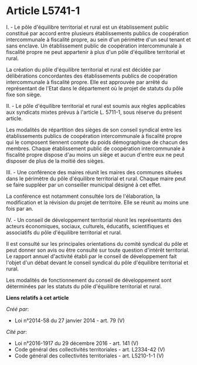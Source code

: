 # Article L5741-1

I. - Le pôle d'équilibre territorial et rural est un établissement public constitué par accord entre plusieurs établissements
publics de coopération intercommunale à fiscalité propre, au sein d'un périmètre d'un seul tenant et sans enclave. Un
établissement public de coopération intercommunale à fiscalité propre ne peut appartenir à plus d'un pôle d'équilibre
territorial et rural.

La création du pôle d'équilibre territorial et rural est décidée par délibérations concordantes des établissements publics de
coopération intercommunale à fiscalité propre. Elle est approuvée par arrêté du représentant de l'Etat dans le département où
le projet de statuts du pôle fixe son siège.

II. - Le pôle d'équilibre territorial et rural est soumis aux règles applicables aux syndicats mixtes prévus à l'article L.
5711-1, sous réserve du présent article.

Les modalités de répartition des sièges de son conseil syndical entre les établissements publics de coopération
intercommunale à fiscalité propre qui le composent tiennent compte du poids démographique de chacun des membres. Chaque
établissement public de coopération intercommunale à fiscalité propre dispose d'au moins un siège et aucun d'entre eux ne
peut disposer de plus de la moitié des sièges.

III. - Une conférence des maires réunit les maires des communes situées dans le périmètre du pôle d'équilibre territorial et
rural. Chaque maire peut se faire suppléer par un conseiller municipal désigné à cet effet.

La conférence est notamment consultée lors de l'élaboration, la modification et la révision du projet de territoire. Elle se
réunit au moins une fois par an.

IV. - Un conseil de développement territorial réunit les représentants des acteurs économiques, sociaux, culturels,
éducatifs, scientifiques et associatifs du pôle d'équilibre territorial et rural.

Il est consulté sur les principales orientations du comité syndical du pôle et peut donner son avis ou être consulté sur
toute question d'intérêt territorial. Le rapport annuel d'activité établi par le conseil de développement fait l'objet d'un
débat devant le conseil syndical du pôle d'équilibre territorial et rural.

Les modalités de fonctionnement du conseil de développement sont déterminées par les statuts du pôle d'équilibre territorial
et rural.

**Liens relatifs à cet article**

_Créé par_:

  - Loi n°2014-58 du 27 janvier 2014 - art. 79 (V)

_Cité par_:

  - Loi n°2016-1917 du 29 décembre 2016 - art. 141 (V)
  - Code général des collectivités territoriales - art. L2334-42 (V)
  - Code général des collectivités territoriales - art. L5210-1-1 (V)
